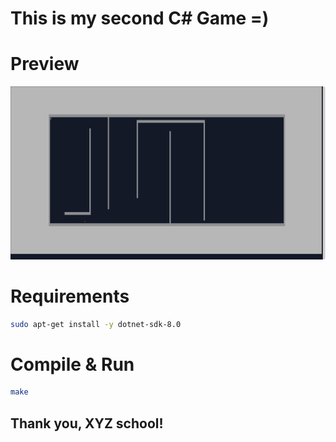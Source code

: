 # This is my second C# Game =)

# Preview
![Preview](https://github.com/makhnanov/c-sharp-second-game/blob/master/preview.png?raw=true)

# Requirements
```bash
sudo apt-get install -y dotnet-sdk-8.0
```

# Compile & Run
```bash
make
```

## Thank you, XYZ school! 
